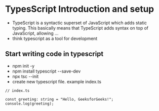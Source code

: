 # TypesScript Introduction and setup 

- TypeScript is a syntactic superset of JavaScript which adds static typing. This basically means that TypeScript adds syntax on top of JavaScript, allowing ...
- think typescript as a tool for development 

## Start writing code in typescript 
- npm init -y
- npm install typescript --save-dev 
- npx tsc --init
- create new typescript file. example index.ts 
``` 
// index.ts

const greeting: string = "Hello, GeeksforGeeks!";
console.log(greeting);
 ```